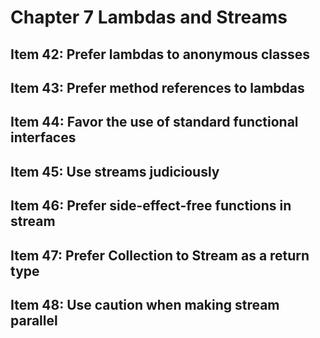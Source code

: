 
# Chapter 7 Lambdas and Streams

## Item 42: Prefer lambdas to anonymous classes

## Item 43: Prefer method references to lambdas

## Item 44: Favor the use of standard functional interfaces

## Item 45: Use streams judiciously

## Item 46: Prefer side-effect-free functions in stream

## Item 47: Prefer Collection to Stream as a return type

## Item 48: Use caution when making stream parallel
